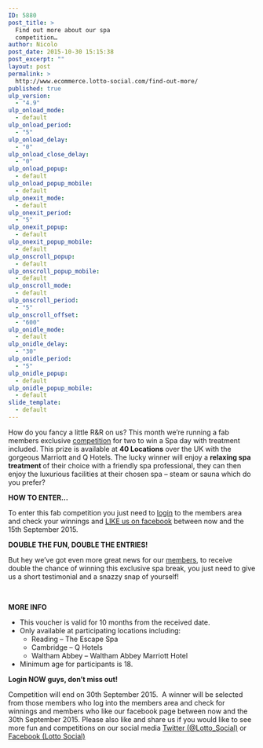 ```yaml
---
ID: 5880
post_title: >
  Find out more about our spa
  competition…
author: Nicolo
post_date: 2015-10-30 15:15:38
post_excerpt: ""
layout: post
permalink: >
  http://www.ecommerce.lotto-social.com/find-out-more/
published: true
ulp_version:
  - "4.9"
ulp_onload_mode:
  - default
ulp_onload_period:
  - "5"
ulp_onload_delay:
  - "0"
ulp_onload_close_delay:
  - "0"
ulp_onload_popup:
  - default
ulp_onload_popup_mobile:
  - default
ulp_onexit_mode:
  - default
ulp_onexit_period:
  - "5"
ulp_onexit_popup:
  - default
ulp_onexit_popup_mobile:
  - default
ulp_onscroll_popup:
  - default
ulp_onscroll_popup_mobile:
  - default
ulp_onscroll_mode:
  - default
ulp_onscroll_period:
  - "5"
ulp_onscroll_offset:
  - "600"
ulp_onidle_mode:
  - default
ulp_onidle_delay:
  - "30"
ulp_onidle_period:
  - "5"
ulp_onidle_popup:
  - default
ulp_onidle_popup_mobile:
  - default
slide_template:
  - default
---
```

How do you fancy a little R&amp;R on us? This month we’re running a fab members exclusive <a href="http://www.lotto-social.com/enter-details-for-lottery-syndicate-membership?OL=8&amp;TP1=HT&amp;TP2=&amp;IP=&amp;Prosub_ID=2090&amp;a_bid=9f7cc6b8" target="_blank">competition</a> for two to win a Spa day with treatment included. This prize is available at <b>40 Locations</b> over the UK with the gorgeous Marriott and Q Hotels. The lucky winner will enjoy a <b>relaxing spa treatment </b>of their choice with a friendly spa professional, they can then enjoy the luxurious facilities at their chosen spa – steam or sauna which do you prefer?

<strong>HOW TO ENTER…</strong>

To enter this fab competition you just need to <a href="http://www.lotto-social.com/enter-details-for-lottery-syndicate-membership?OL=8&amp;TP1=HT&amp;TP2=&amp;IP=&amp;Prosub_ID=2090&amp;a_bid=9f7cc6b8" target="_blank">login</a> to the members area and check your winnings and <a href="https://www.facebook.com/LottoSocial" target="_blank">LIKE us on facebook</a> between now and the 15th September 2015.

<strong>DOUBLE THE FUN, DOUBLE THE ENTRIES!</strong>

But hey we’ve got even more great news for our <a href="http://www.lotto-social.com/enter-details-for-lottery-syndicate-membership?OL=8&amp;TP1=HT&amp;TP2=&amp;IP=&amp;Prosub_ID=2090&amp;a_bid=9f7cc6b8" target="_blank">members</a>, to receive double the chance of winning this exclusive spa break, you just need to give us a short testimonial and a snazzy snap of yourself!

&nbsp;

<strong>MORE INFO</strong>
<ul>
	<li>This voucher is valid for 10 months from the received date.</li>
	<li>Only available at participating locations including:
<ul>
	<li>Reading – The Escape Spa</li>
	<li>Cambridge – Q Hotels</li>
	<li>Waltham Abbey – Waltham Abbey Marriott Hotel</li>
</ul>
</li>
	<li>Minimum age for participants is 18.</li>
</ul>
<strong>Login NOW guys, don’t miss out!</strong>

Competition will end on 30th September 2015.  A winner will be selected from those members who log into the members area and check for winnings and members who like our facebook page between now and the 30th September 2015. Please also like and share us if you would like to see more fun and competitions on our social media <a href="https://twitter.com/Lotto_Social?lang=en-gb">Twitter (@Lotto_Social)</a> or <a href="https://www.facebook.com/LottoSocial?fref=ts">Facebook (Lotto Social)</a>
